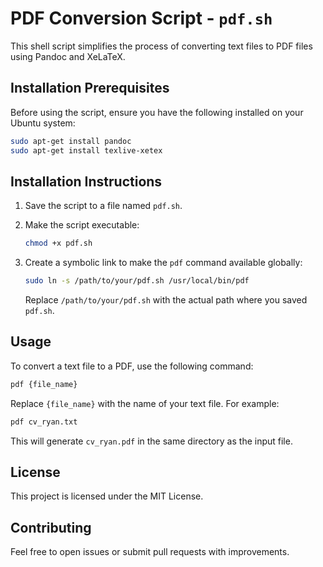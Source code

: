 # PDF Conversion Script - `pdf.sh`

This shell script simplifies the process of converting text files to PDF files using Pandoc and XeLaTeX.
## Installation Prerequisites

Before using the script, ensure you have the following installed on your Ubuntu system:

```sh
sudo apt-get install pandoc
sudo apt-get install texlive-xetex
```

## Installation Instructions

1. Save the script to a file named `pdf.sh`.

2. Make the script executable:

   ```sh
   chmod +x pdf.sh
   ```

3. Create a symbolic link to make the `pdf` command available globally:

   ```sh
   sudo ln -s /path/to/your/pdf.sh /usr/local/bin/pdf
   ```

   Replace `/path/to/your/pdf.sh` with the actual path where you saved `pdf.sh`.

## Usage

To convert a text file to a PDF, use the following command:

```sh
pdf {file_name}
```

Replace `{file_name}` with the name of your text file. For example:

```sh
pdf cv_ryan.txt
```

This will generate `cv_ryan.pdf` in the same directory as the input file.

## License

This project is licensed under the MIT License.

## Contributing

Feel free to open issues or submit pull requests with improvements.

